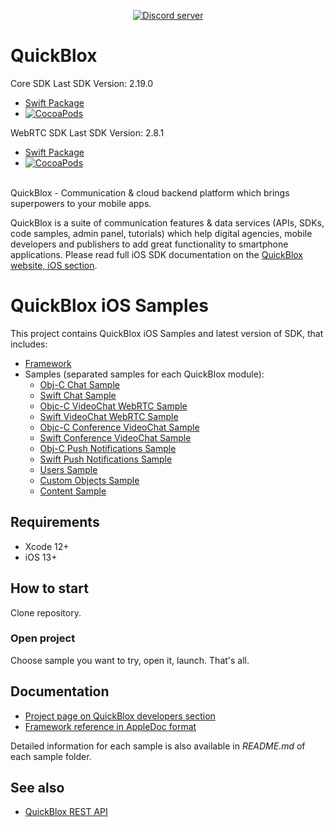 <div align="center">

<p>
        <a href="https://discord.gg/Yc56F9KG"><img src="https://img.shields.io/discord/1042743094833065985?color=5865F2&logo=discord&logoColor=white&label=QuickBlox%20Discord%20server&style=for-the-badge" alt="Discord server" /></a>
</p>

</div>

# QuickBlox 

Core SDK  Last SDK Version: 2.19.0
 * [Swift Package](https://github.com/QuickBlox/ios-quickblox-sdk.git)
 * [![CocoaPods](https://img.shields.io/cocoapods/v/QuickBlox.svg)](https://cocoapods.org/pods/QuickBlox)

WebRTC SDK  Last SDK Version: 2.8.1
 * [Swift Package](https://github.com/QuickBlox/ios-quickblox-sdk-webrtc.git)
 * [![CocoaPods](https://img.shields.io/cocoapods/v/Quickblox-WebRTC.svg)](https://cocoapods.org/pods/Quickblox-WebRTC)

<br>
QuickBlox - Communication & cloud backend platform which brings superpowers to your mobile apps.

QuickBlox is a suite of communication features & data services (APIs, SDKs, code samples, admin panel, tutorials) which help digital agencies, mobile developers and publishers to add great functionality to smartphone applications. 
Please read full iOS SDK documentation on the [QuickBlox website, iOS section](https://docs.quickblox.com/docs/ios-quick-start?_ga=2.107897026.1986875218.1608722440-1427694596.1606991610).

# QuickBlox iOS Samples

This project contains QuickBlox iOS Samples and latest version of SDK, that includes:

* [Framework](https://github.com/QuickBlox/quickblox-ios-sdk/tree/master/Framework)
* Samples (separated samples for each QuickBlox module):
  * [Obj-C Chat Sample](https://github.com/QuickBlox/quickblox-ios-sdk/tree/master/sample-chat-obj-c)
  * [Swift Chat Sample](https://github.com/QuickBlox/quickblox-ios-sdk/tree/master/sample-chat-swift)
  * [Objc-C VideoChat WebRTC Sample](https://github.com/QuickBlox/quickblox-ios-sdk/tree/master/sample-videochat-webrtc)
  * [Swift VideoChat WebRTC Sample](https://github.com/QuickBlox/quickblox-ios-sdk/tree/master/sample-videochat-webrtc-swift)
  * [Objc-C Conference VideoChat Sample](https://github.com/QuickBlox/quickblox-ios-sdk/tree/master/sample-conference-videochat)
  * [Swift Conference VideoChat Sample](https://github.com/QuickBlox/quickblox-ios-sdk/tree/master/sample-conference-videochat-swift)
  * [Obj-C Push Notifications Sample](https://github.com/QuickBlox/quickblox-ios-sdk/tree/master/sample-push-notifications)
  * [Swift Push Notifications Sample](https://github.com/QuickBlox/quickblox-ios-sdk/tree/master/sample-push-notifications-swift)
  * [Users Sample](https://github.com/QuickBlox/quickblox-ios-sdk/tree/master/sample-users)
  * [Custom Objects Sample](https://github.com/QuickBlox/quickblox-ios-sdk/tree/master/sample-custom_objects)
  * [Content Sample](https://github.com/QuickBlox/quickblox-ios-sdk/tree/master/sample-content)

## Requirements

* Xcode 12+
* iOS 13+

## How to start

Clone repository.

### Open project

Choose sample you want to try, open it, launch. That's all.

## Documentation

* [Project page on QuickBlox developers section](https://docs.quickblox.com/docs/ios-quick-start)
* [Framework reference in AppleDoc format](http://cocoadocs.org/docsets/QuickBlox/)

Detailed information for each sample is also available in *README.md* of each sample folder.

## See also

* [QuickBlox REST API](https://docs.quickblox.com/reference/overview)
